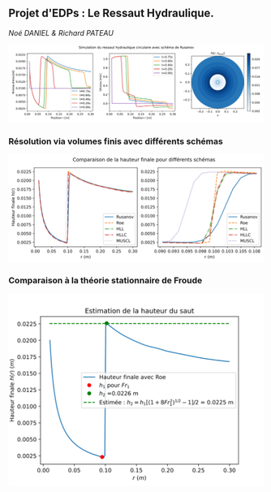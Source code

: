 ## Projet d'EDPs : Le Ressaut Hydraulique.

_Noé DANIEL & Richard PATEAU_

<img src="Visuels/ressaut_circulaire_rusanov.svg">

### Résolution via volumes finis avec différents schémas

<img src="Visuels/Comparaison_hauteur_finale.svg">

### Comparaison à la théorie stationnaire de Froude

<img src="Visuels/Estimation_hauteur_saut.svg">
